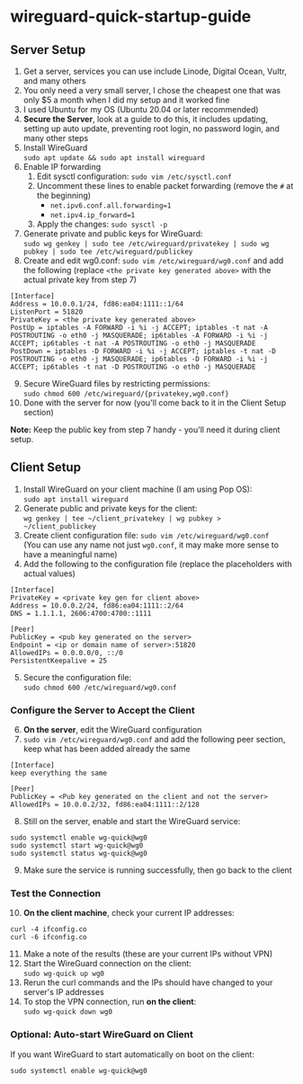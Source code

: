 # wireguard-quick-startup-guide

## Server Setup
1. Get a server, services you can use include Linode, Digital Ocean, Vultr, and many others
2. You only need a very small server, I chose the cheapest one that was only $5 a month when I did my setup and it worked fine
3. I used Ubuntu for my OS (Ubuntu 20.04 or later recommended)
4. __Secure the Server__, look at a guide to do this, it includes updating, setting up auto update, preventing root login, no password login, and many other steps
5. Install WireGuard<br>
  `sudo apt update && sudo apt install wireguard`
6. Enable IP forwarding
    1. Edit sysctl configuration: `sudo vim /etc/sysctl.conf`
    2. Uncomment these lines to enable packet forwarding (remove the `#` at the beginning)
         - `net.ipv6.conf.all.forwarding=1`
         - `net.ipv4.ip_forward=1`
    3. Apply the changes: `sudo sysctl -p`
7. Generate private and public keys for WireGuard:<br>
`sudo wg genkey | sudo tee /etc/wireguard/privatekey | sudo wg pubkey | sudo tee /etc/wireguard/publickey`
8. Create and edit wg0.conf: `sudo vim /etc/wireguard/wg0.conf` and add the following (replace `<the private key generated above>` with the actual private key from step 7)
```
[Interface]
Address = 10.0.0.1/24, fd86:ea04:1111::1/64
ListenPort = 51820
PrivateKey = <the private key generated above>
PostUp = iptables -A FORWARD -i %i -j ACCEPT; iptables -t nat -A POSTROUTING -o eth0 -j MASQUERADE; ip6tables -A FORWARD -i %i -j ACCEPT; ip6tables -t nat -A POSTROUTING -o eth0 -j MASQUERADE
PostDown = iptables -D FORWARD -i %i -j ACCEPT; iptables -t nat -D POSTROUTING -o eth0 -j MASQUERADE; ip6tables -D FORWARD -i %i -j ACCEPT; ip6tables -t nat -D POSTROUTING -o eth0 -j MASQUERADE
```
9. Secure WireGuard files by restricting permissions:<br>
`sudo chmod 600 /etc/wireguard/{privatekey,wg0.conf}`
10. Done with the server for now (you'll come back to it in the Client Setup section)

**Note:** Keep the public key from step 7 handy - you'll need it during client setup.
## Client Setup
1. Install WireGuard on your client machine (I am using Pop OS):<br>
`sudo apt install wireguard`
2. Generate public and private keys for the client:<br>
`wg genkey | tee ~/client_privatekey | wg pubkey > ~/client_publickey`
3. Create client configuration file: `sudo vim /etc/wireguard/wg0.conf`<br>
(You can use any name not just `wg0.conf`, it may make more sense to have a meaningful name)
4. Add the following to the configuration file (replace the placeholders with actual values)
```
[Interface]
PrivateKey = <private key gen for client above>
Address = 10.0.0.2/24, fd86:ea04:1111::2/64
DNS = 1.1.1.1, 2606:4700:4700::1111

[Peer]
PublicKey = <pub key generated on the server>
Endpoint = <ip or domain name of server>:51820
AllowedIPs = 0.0.0.0/0, ::/0
PersistentKeepalive = 25
```
5. Secure the configuration file:<br>
`sudo chmod 600 /etc/wireguard/wg0.conf`

### Configure the Server to Accept the Client
6. __On the server__, edit the WireGuard configuration
7. `sudo vim /etc/wireguard/wg0.conf` and add the following peer section, keep what has been added already the same
```
[Interface]
keep everything the same

[Peer]
PublicKey = <Pub key generated on the client and not the server>
AllowedIPs = 10.0.0.2/32, fd86:ea04:1111::2/128
```
8. Still on the server, enable and start the WireGuard service:
```
sudo systemctl enable wg-quick@wg0
sudo systemctl start wg-quick@wg0
sudo systemctl status wg-quick@wg0
```
9. Make sure the service is running successfully, then go back to the client

### Test the Connection
10. __On the client machine__, check your current IP addresses:
```
curl -4 ifconfig.co
curl -6 ifconfig.co
```
11. Make a note of the results (these are your current IPs without VPN)
12. Start the WireGuard connection on the client:<br>
`sudo wg-quick up wg0`
13. Rerun the curl commands and the IPs should have changed to your server's IP addresses
14. To stop the VPN connection, run __on the client__:<br>
`sudo wg-quick down wg0`

### Optional: Auto-start WireGuard on Client
If you want WireGuard to start automatically on boot on the client:
```
sudo systemctl enable wg-quick@wg0
```
